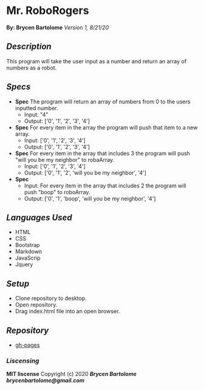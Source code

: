 # Mr. RoboRogers
**By: Brycen Bartolome**
_Version 1, 8/21/20_

## _Description_
This program will take the user input as a number and return an array of numbers as a robot.

## _Specs_
* **Spec** The program will return an array of numbers from 0 to the users inputted number.
  * Input: "4"
  * Output: ['0', '1', '2', '3', '4']
* **Spec** For every item in the array the program will push that item to a new array.
  * Input: ['0', '1', '2', '3', '4']
  * Output: ['0', '1', '2', '3', '4']
* **Spec** For every item in the array that includes 3 the program will push "will you be my neighbor" to robaArray.
  * Input: ['0', '1', '2', '3', '4']
  * Output: ['0', '1', '2', 'will you be my neighbor', '4']
* **Spec** 
  * Input: For every item in the array that includes 2 the program will push "boop" to roboArray.
  * Output: ['0', '1', 'boop', 'will you be my neighbor', '4']
  

## _Languages Used_
* HTML
* CSS
* Bootstrap
* Markdown
* JavaScrip
* Jquery

## _Setup_
* Clone repository to desktop.
* Open repository.
* Drag index.html file into an open browser.

## _Repository_
* [gh-pages](https://brycengit.github.io/roboRoger/)

### _Liscensing_
 **MIT liscense**
Copyright (c) 2020 **_Brycen Bartolome brycenbartolome@gmail.com_**

